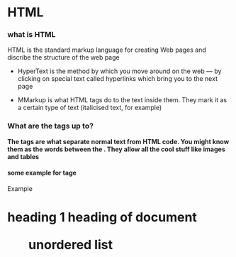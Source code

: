 # HTML
### what is **HTML**

HTML is the standard markup language for creating Web pages and discribe the structure of the web page 

* HyperText is the method by which you move around on the web — by clicking on special text called hyperlinks which bring you to the next page

* MMarkup is what HTML tags do to the text inside them. They mark it as a certain type of text (italicised text, for example)

### What are the tags up to?

**The tags are what separate normal text from HTML code. You might know them as the words between the <angle-brackets>. They allow all the cool stuff like images and tables**

#### some example for tage
Example
<H1>	heading 1  	
<HEAD>	heading of document
<UL>	unordered list	




